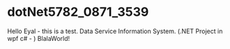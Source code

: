 # dotNet5782_0871_3539
Hello Eyal - this is a test.
Data Service Information System. (.NET Project in wpf c# - )
BlalaWorld!